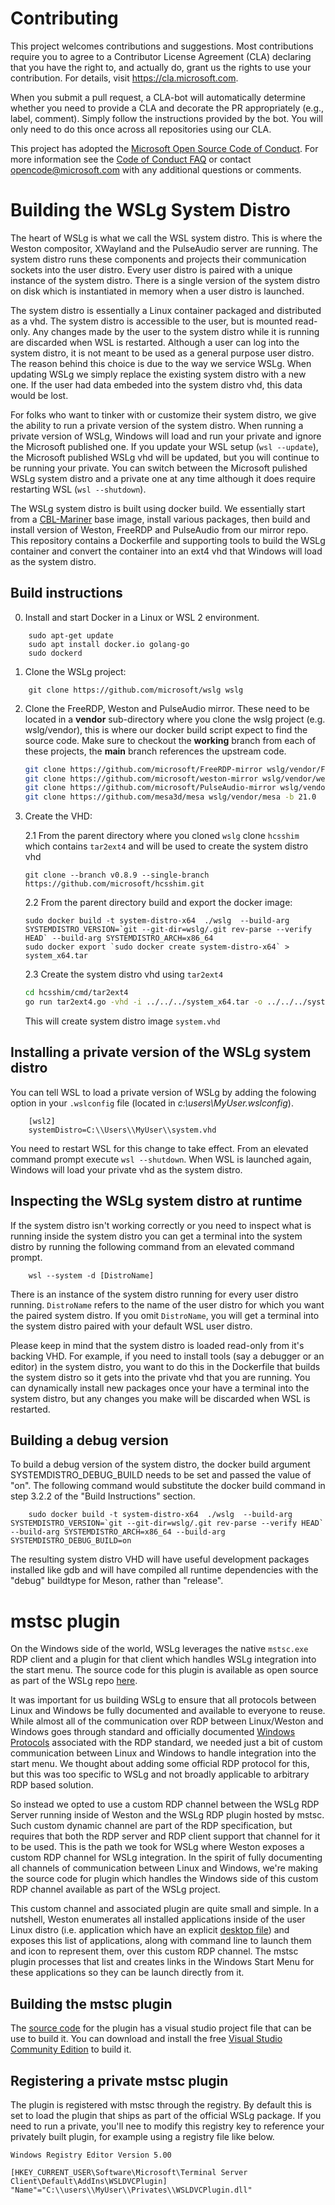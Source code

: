 # Contributing

This project welcomes contributions and suggestions. Most contributions require you to
agree to a Contributor License Agreement (CLA) declaring that you have the right to,
and actually do, grant us the rights to use your contribution. For details, visit
https://cla.microsoft.com.

When you submit a pull request, a CLA-bot will automatically determine whether you need
to provide a CLA and decorate the PR appropriately (e.g., label, comment). Simply follow the
instructions provided by the bot. You will only need to do this once across all repositories using our CLA.

This project has adopted the [Microsoft Open Source Code of Conduct](https://opensource.microsoft.com/codeofconduct/).
For more information see the [Code of Conduct FAQ](https://opensource.microsoft.com/codeofconduct/faq/)
or contact [opencode@microsoft.com](mailto:opencode@microsoft.com) with any additional questions or comments.

# Building the WSLg System Distro

The heart of WSLg is what we call the WSL system distro. This is where the Weston compositor, XWayland and the PulseAudio server are running. The system distro runs these components and projects their communication sockets into the user distro. Every user distro is paired with a unique instance of the system distro. There is a single version of the system distro on disk which is instantiated in memory when a user distro is launched.

The system distro is essentially a Linux container packaged and distributed as a vhd. The system distro is accessible to the user, but is mounted read-only. Any changes made by the user to the system distro while it is running are discarded when WSL is restarted. Although a user can log into the system distro, it is not meant to be used as a general purpose user distro. The reason behind this choice is due to the way we service WSLg. When updating WSLg we simply replace the existing system distro with a new one. If the user had data embeded into the system distro vhd, this data would be lost.

For folks who want to tinker with or customize their system distro, we give the ability to run a private version of the system distro. When running a private version of WSLg, Windows will load and run your private and ignore the Microsoft published one. If you update your WSL setup (`wsl --update`), the Microsoft published WSLg vhd will be updated, but you will continue to be running your private. You can switch between the Microsoft pulished WSLg system distro and a private one at any time although it does require restarting WSL (`wsl --shutdown`).

The WSLg system distro is built using docker build. We essentially start from a [CBL-Mariner](https://github.com/microsoft/CBL-MarinerDemo) base image, install various packages, then build and install version of Weston, FreeRDP and PulseAudio from our mirror repo. This repository contains a Dockerfile and supporting tools to build the WSLg container and convert the container into an ext4 vhd that Windows will load as the system distro.

## Build instructions

0. Install and start Docker in a Linux or WSL 2 environment.

```
    sudo apt-get update
    sudo apt install docker.io golang-go
    sudo dockerd
```

1. Clone the WSLg project:

```
    git clone https://github.com/microsoft/wslg wslg
```

2. Clone the FreeRDP, Weston and PulseAudio mirror. These need to be located in a **vendor** sub-directory where you clone the wslg project (e.g. wslg/vendor), this is where our docker build script expect to find the source code. Make sure to checkout the **working** branch from each of these projects, the **main** branch references the upstream code.

    ```bash
    git clone https://github.com/microsoft/FreeRDP-mirror wslg/vendor/FreeRDP -b working
    git clone https://github.com/microsoft/weston-mirror wslg/vendor/weston -b working
    git clone https://github.com/microsoft/PulseAudio-mirror wslg/vendor/pulseaudio -b working
    git clone https://github.com/mesa3d/mesa wslg/vendor/mesa -b 21.0
    ```

2. Create the VHD:

    2.1 From the parent directory where you cloned `wslg` clone `hcsshim` which contains `tar2ext4` and will be used to create the system distro vhd
    ```
    git clone --branch v0.8.9 --single-branch https://github.com/microsoft/hcsshim.git
    ```
    
    2.2 From the parent directory build and export the docker image:
    ```
    sudo docker build -t system-distro-x64  ./wslg  --build-arg SYSTEMDISTRO_VERSION=`git --git-dir=wslg/.git rev-parse --verify HEAD` --build-arg SYSTEMDISTRO_ARCH=x86_64
    sudo docker export `sudo docker create system-distro-x64` > system_x64.tar
    ```
    
    2.3 Create the system distro vhd using `tar2ext4`
    
    ```bash
    cd hcsshim/cmd/tar2ext4
    go run tar2ext4.go -vhd -i ../../../system_x64.tar -o ../../../system.vhd
    ```
    
    This will create system distro image `system.vhd`

## Installing a private version of the WSLg system distro

You can tell WSL to load a private version of WSLg by adding the folowing option in your `.wslconfig` file (located in *c:\users\MyUser\.wslconfig*).

```
    [wsl2]
    systemDistro=C:\\Users\\MyUser\\system.vhd
```    
    
You need to restart WSL for this change to take effect. From an elevated command prompt execute `wsl --shutdown`. When WSL is launched again, Windows will load your private vhd as the system distro. 
    
## Inspecting the WSLg system distro at runtime

If the system distro isn't working correctly or you need to inspect what is running inside the system distro you can get a terminal into the system distro by running the following command from an elevated command prompt.

```
    wsl --system -d [DistroName]
```
There is an instance of the system distro running for every user distro running. `DistroName` refers to the name of the user distro for which you want the paired system distro. If you omit `DistroName`, you will get a terminal into the system distro paired with your default WSL user distro.

Please keep in mind that the system distro is loaded read-only from it's backing VHD. For example, if you need to install tools (say a debugger or an editor) in the system distro, you want to do this in the Dockerfile that builds the system distro so it gets into the private vhd that you are running. You can dynamically install new packages once your have a terminal into the system distro, but any changes you make will be discarded when WSL is restarted.

## Building a debug version

To build a debug version of the system distro, the docker build argument SYSTEMDISTRO_DEBUG_BUILD needs to be set and passed the value of "on". The following command would substitute the docker build command in step 3.2.2 of the "Build Instructions" section.

```
    sudo docker build -t system-distro-x64  ./wslg  --build-arg SYSTEMDISTRO_VERSION=`git --git-dir=wslg/.git rev-parse --verify HEAD` --build-arg SYSTEMDISTRO_ARCH=x86_64 --build-arg SYSTEMDISTRO_DEBUG_BUILD=on
```
The resulting system distro VHD will have useful development packages installed like gdb and will have compiled all runtime dependencies with the "debug" buildtype for Meson, rather than "release".

# mstsc plugin

On the Windows side of the world, WSLg leverages the native `mstsc.exe` RDP client and a plugin for that client which handles WSLg integration into the start menu. The source code for this plugin is available as open source as part of the WSLg repo [here](https://github.com/microsoft/wslg/tree/main/WSLDVCPlugin).

It was important for us building WSLg to ensure that all protocols between Linux and Windows be fully documented and available to everyone to reuse. While almost all of the communication over RDP between Linux/Weston and Windows goes through standard and officially documented [Windows Protocols](https://docs.microsoft.com/en-us/openspecs/windows_protocols/MS-WINPROTLP/92b33e19-6fff-496b-86c3-d168206f9845) associated with the RDP standard, we needed just a bit of custom communication between Linux and Windows to handle integration into the start menu. We thought about adding some official RDP protocol for this, but this was too specific to WSLg and not broadly applicable to arbitrary RDP based solution.

So instead we opted to use a custom RDP channel between the WSLg RDP Server running inside of Weston and the WSLg RDP plugin hosted by mstsc. Such custom dynamic channel are part of the RDP specification, but requires that both the RDP server and RDP client support that channel for it to be used. This is the path we took for WSLg where Weston exposes a custom RDP channel for WSLg integration. In the spirit of fully documenting all channels of communication between Linux and Windows, we're making the source code for plugin which handles the Windows side of this custom RDP channel available as part of the WSLg project.

This custom channel and associated plugin are quite small and simple. In a nutshell, Weston enumerates all installed applications inside of the user Linux distro (i.e. application which have an explicit [desktop file](https://specifications.freedesktop.org/desktop-entry-spec/desktop-entry-spec-latest.html)) and exposes this list of applications, along with command line to launch them and icon to represent them, over this custom RDP channel. The mstsc plugin processes that list and creates links in the Windows Start Menu for these applications so they can be launch directly from it.

## Building the mstsc plugin

The [source code](https://github.com/microsoft/wslg/tree/main/WSLDVCPlugin) for the plugin has a visual studio project file that can be use to build it. You can download and install the free [Visual Studio Community Edition](https://visualstudio.microsoft.com/vs/community/) to build it.

## Registering a private mstsc plugin

The plugin is registered with mstsc through the registry. By default this is set to load the plugin that ships as part of the official WSLg package. If you need to run a private, you'll nee to modify this registry key to reference your privately built plugin, for example using a registry file like below.

```
Windows Registry Editor Version 5.00

[HKEY_CURRENT_USER\Software\Microsoft\Terminal Server Client\Default\AddIns\WSLDVCPlugin]
"Name"="C:\\users\\MyUser\\Privates\\WSLDVCPlugin.dll"
```
